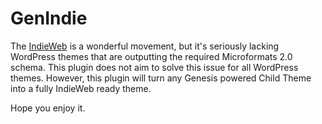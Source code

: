 # GenIndie

The [IndieWeb](https://indieweb.org) is a wonderful movement, but it's seriously lacking WordPress themes that are outputting the required Microformats 2.0 schema. This plugin does not aim to solve this issue for all WordPress themes. However, this plugin will turn any Genesis powered Child Theme into a fully IndieWeb ready theme.

Hope you enjoy it.
